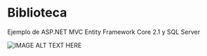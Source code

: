 # Biblioteca
Ejemplo de ASP.NET MVC Entity Framework Core 2.1 y SQL Server

![IMAGE ALT TEXT HERE](https://i.imgur.com/SfsDUf2.png)
